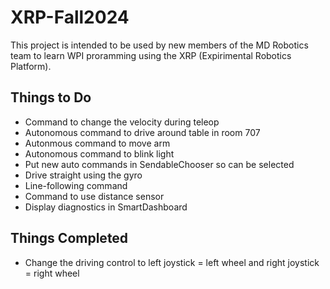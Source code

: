 # XRP-Fall2024

This project is intended to be used by new members of the MD Robotics team to learn WPI proramming using the XRP (Expirimental Robotics Platform).

## Things to Do
- Command to change the velocity during teleop
- Autonomous command to drive around table in room 707
- Autonmous command to move arm
- Autonomous command to blink light
- Put new auto commands in SendableChooser so can be selected
- Drive straight using the gyro
- Line-following command
- Command to use distance sensor
- Display diagnostics in SmartDashboard

## Things Completed
- Change the driving control to left joystick = left wheel and right joystick = right wheel